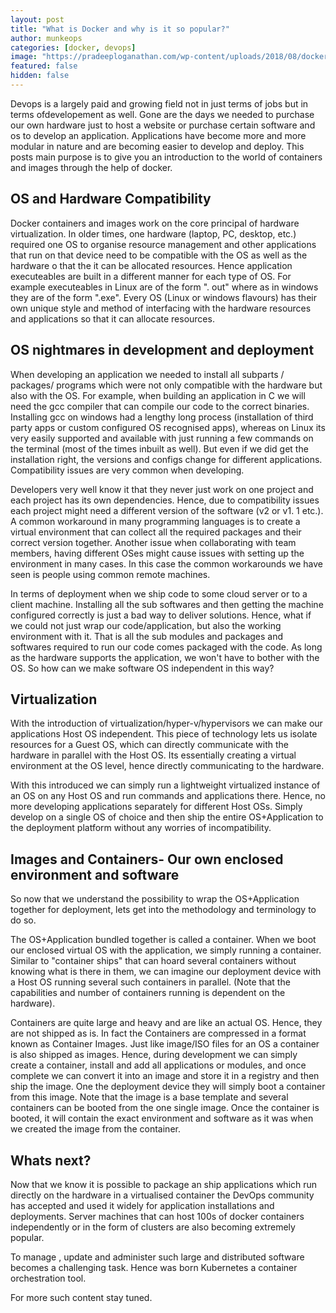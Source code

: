 ```yaml
---
layout: post
title: "What is Docker and why is it so popular?"
author: munkeops
categories: [docker, devops]
image: "https://pradeeploganathan.com/wp-content/uploads/2018/08/docker-cover.png"
featured: false
hidden: false
---
```


Devops is a largely paid and growing field not in just terms of jobs but in terms ofdevelopement as well. Gone are the days we needed to purchase our own hardware just to host a website or purchase certain software and os to develop an application. Applications have become more and more modular in nature and are becoming easier to develop and deploy. This posts main purpose is to give you an introduction to the world of containers and images through the help of docker.

## OS and Hardware Compatibility

Docker containers and images work on the core principal of hardware virtualization. In older times, one hardware (laptop, PC, desktop, etc.) required one OS to organise resource management and other applications that run on that device need to be compatible with the OS as well as the hardware o that the it can be allocated resources. Hence application executeables are built in a different manner for each type of OS. For example executeables in Linux are of the form ". out" where as in windows they are of the form ".exe". Every OS (Linux or windows flavours) has their own unique style and method of interfacing with the hardware resources and applications so that it can allocate resources.

## OS nightmares in development and deployment

When developing an application we needed to install all subparts / packages/ programs which were not only compatible with the hardware but also with the OS. For example, when building an application in C we will need the gcc compiler that can compile our code to the correct binaries. Installing gcc on windows had a lengthy long process (installation of third party apps or custom configured OS recognised apps), whereas on Linux its very easily supported and available with just running a few commands on the terminal (most of the times inbuilt as well). But even if we did get the installation right, the versions and configs change for different applications. Compatibility issues are very common when developing.

Developers very well know it that they never just work on one project and each project has its own dependencies. Hence, due to compatibility issues each project might need a different version of the software (v2 or v1. 1 etc.). A common workaround in many programming languages is to create a virtual environment that can collect all the required packages and their correct version together. Another issue when collaborating with team members, having different OSes might cause issues with setting up the environment in many cases. In this case the common workarounds we have seen is people using common remote machines.

In terms of deployment when we ship code to some cloud server or to a client machine. Installing all the sub softwares and then getting the machine configured correctly is just a bad way to deliver solutions. Hence, what if we could not just wrap our code/application, but also the working environment with it. That is all the sub modules and packages and softwares required to run our code comes packaged with the code. As long as the hardware supports the application, we won't have to bother with the OS. So how can we make software OS independent in this way?

## Virtualization

With the introduction of virtualization/hyper-v/hypervisors we can make our applications Host OS independent. This piece of technology lets us isolate resources for a Guest OS, which can directly communicate with the hardware in parallel with the Host OS. Its essentially creating a virtual environment at the OS level, hence directly communicating to the hardware.

With this introduced we can simply run a lightweight virtualized instance of an OS on any Host OS and run commands and applications there. Hence, no more developing applications separately for different Host OSs. Simply develop on a single OS of choice and then ship the entire OS+Application to the deployment platform without any worries of incompatibility.


## Images and Containers- Our own enclosed environment and software

So now that we understand the possibility to wrap the OS+Application together for deployment, lets get into the methodology and terminology to do so. 

The OS+Application bundled together is called a container. When we boot our enclosed virtual OS with the application, we simply running a container. Similar to "container ships" that can hoard several containers without knowing what is there in them, we can imagine our deployment device with a Host OS running several such containers in parallel. (Note that the capabilities and number of containers running is dependent on the hardware). 

Containers are quite large and heavy and are like an actual OS. Hence, they are not shipped as is. In fact the Containers are compressed in a format known as Container Images. Just like image/ISO files for an OS a container is also shipped as images. Hence, during development we can simply create a container, install and add all applications or modules, and once complete we can convert it into an image and store it in a registry and then ship the image. One the deployment device they will simply boot a container from this image. Note that the image is a base template and several containers can be booted from the one single image. Once the container is booted, it will contain the exact environment and software as it was when we created the image from the container.



## Whats next?

Now that we know it is possible to package an ship applications which run directly on the hardware in a virtualised container the DevOps community has accepted and used it widely for application installations and deployments. Server machines that can host 100s of docker containers independently or in the form of clusters are also becoming extremely popular. 

To manage , update and administer such large and distributed software becomes a challenging task. Hence was born Kubernetes a container orchestration tool. 


For more such content stay tuned.
